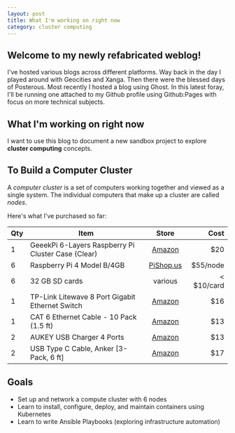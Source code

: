 ```yaml
---
layout: post
title: What I'm working on right now
category: cluster computing
---
```


## Welcome to my newly refabricated weblog!

I've hosted various blogs across different platforms. Way back in the day I played around with Geocities and Xanga. Then there were the blessed days of Posterous. Most recently I hosted a blog using Ghost. In this latest foray, I'll be running one attached to my Github profile using Github:Pages with focus on more technical subjects.

## What I'm working on right now

I want to use this blog to document a new sandbox project to explore **cluster computing** concepts.

## To Build a Computer Cluster

A _computer cluster_ is a set of computers working together and viewed as a single system. The individual computers that make up a cluster are called _nodes_.

Here's what I've purchased so far:

| Qty | Item                                               |                                                  Store                                                  |       Cost |
| --- | -------------------------------------------------- | :-----------------------------------------------------------------------------------------------------: | ---------: |
| 1   | GeeekPi 6-Layers Raspberry Pi Cluster Case (Clear) | [Amazon](https://www.amazon.com/gp/product/B085XT8W9S/ref=ppx_yo_dt_b_asin_title_o00_s00?ie=UTF8&psc=1) |        $20 |
| 6   | Raspberry Pi 4 Model B/4GB                         |                 [PiShop.us](https://www.pishop.us/product/raspberry-pi-4-model-b-4gb/)                  |   $55/node |
| 6   | 32 GB SD cards                                     |                                                 various                                                 | < $10/card |
| 1   | TP-Link Litewave 8 Port Gigabit Ethernet Switch    | [Amazon](https://www.amazon.com/gp/product/B086384H7C/ref=ppx_yo_dt_b_asin_title_o00_s00?ie=UTF8&psc=1) |        $16 |
| 1   | CAT 6 Ethernet Cable - 10 Pack (1.5 ft)            |   [Amazon](https://www.amazon.com/gp/product/B00GBBSX92/ref=ppx_od_dt_b_asin_title_s00?ie=UTF8&psc=1)   |        $13 |
| 2   | AUKEY USB Charger 4 Ports                          |   [Amazon](https://www.amazon.com/gp/product/B084Z2DCPP/ref=ppx_od_dt_b_asin_title_s00?ie=UTF8&psc=1)   |        $13 |
| 2   | USB Type C Cable, Anker [3-Pack, 6 ft]             |   [Amazon](https://www.amazon.com/gp/product/B07VZZ8LXC/ref=ppx_od_dt_b_asin_title_s00?ie=UTF8&psc=1)   |        $17 |

## Goals

- Set up and network a compute cluster with 6 nodes
- Learn to install, configure, deploy, and maintain containers using Kubernetes
- Learn to write Ansible Playbooks (exploring infrastructure automation)

